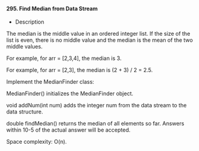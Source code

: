 #### 295. Find Median from Data Stream

* Description

The median is the middle value in an ordered integer list. If the size of the list is even, there is no middle value and the median is the mean of the two middle values.

For example, for arr = [2,3,4], the median is 3.

For example, for arr = [2,3], the median is (2 + 3) / 2 = 2.5.

Implement the MedianFinder class:

MedianFinder() initializes the MedianFinder object.

void addNum(int num) adds the integer num from the data stream to the data structure.

double findMedian() returns the median of all elements so far. Answers within 10-5 of the actual answer will be accepted.

Space complexity: O(n).